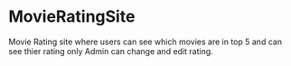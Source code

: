 # MovieRatingSite
Movie Rating site where users can see which movies are in top 5 
and can see thier rating 
only Admin can change and edit rating.
